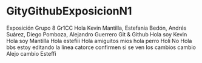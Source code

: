 # GityGithubExposicionN1
Exposición Grupo 8 
Gr1CC
Hola
Kevin Mantilla, Estefania Bedón, Andrés Suárez, Diego Pomboza, Alejandro Guerrero
Git & Github
Hola soy Kevin
Hola soy Mantilla
Hola estefiii
Hola amiguitos mios
hola perro
Holi
No
Hola bbs estoy editando la linea catorce confirmen si se ven los cambios
cambio Alejo
cambio Esteffi